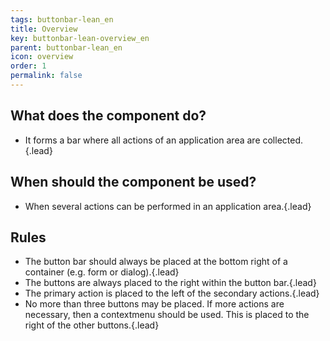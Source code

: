 ```yaml
---
tags: buttonbar-lean_en
title: Overview
key: buttonbar-lean-overview_en
parent: buttonbar-lean_en
icon: overview
order: 1
permalink: false  
---
```


## What does the component do?
* It forms a bar where all actions of an application area are collected.{.lead}

## When should the component be used?
* When several actions can be performed in an application area.{.lead}

## Rules
* The button bar should always be placed at the bottom right of a container (e.g. form or dialog).{.lead}
* The buttons are always placed to the right within the button bar.{.lead}
* The primary action is placed to the left of the secondary actions.{.lead}
* No more than three <sbb-link variant="inline" type="button" href="/en/design-system/lean/components/button">buttons</sbb-link>  may be placed. If more actions are necessary, then a <sbb-link variant="inline" type="button" href="/en/design-system/lean/components/contextmenu">contextmenu</sbb-link> should be used. This is placed to the right of the other buttons.{.lead}
